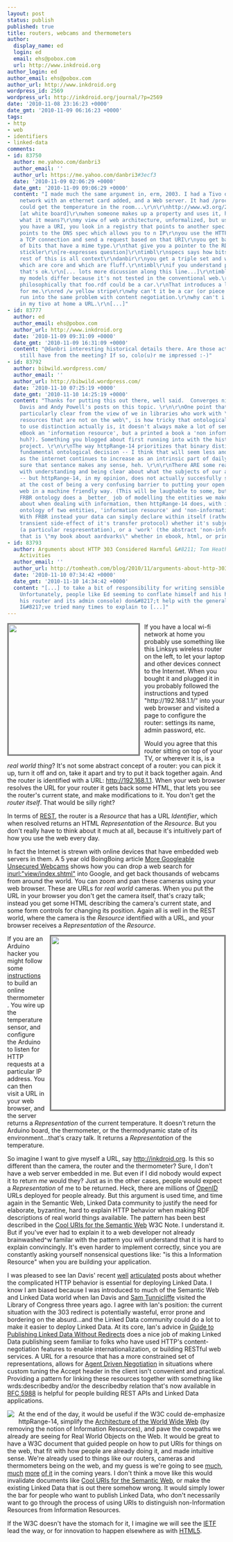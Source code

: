 ```yaml
---
layout: post
status: publish
published: true
title: routers, webcams and thermometers
author:
  display_name: ed
  login: ed
  email: ehs@pobox.com
  url: http://www.inkdroid.org
author_login: ed
author_email: ehs@pobox.com
author_url: http://www.inkdroid.org
wordpress_id: 2569
wordpress_url: http://inkdroid.org/journal/?p=2569
date: '2010-11-08 23:16:23 +0000'
date_gmt: '2010-11-09 06:16:23 +0000'
tags:
- http
- web
- identifiers
- linked-data
comments:
- id: 83750
  author: me.yahoo.com/danbri3
  author_email: ''
  author_url: https://me.yahoo.com/danbri3#3ecf3
  date: '2010-11-09 02:06:29 +0000'
  date_gmt: '2010-11-09 09:06:29 +0000'
  content: "I made much the same argument in, erm, 2003. I had a Tivo on the home
    network with an ethernet card added, and a Web server. It had /proc/therm so I
    could get the temperature in the room...\r\n\r\nhttp://www.w3.org/2003/03/06-SW-Arch\r\n\r\n[...]\r\ntimbl
    [at white board]\r\nwhen someone makes up a property and uses it, how do we know
    what it means?\r\nmy view of web architecture, unformalized, but useful\r\nwhen
    you have a URI, you look in a registry that points to another spec.\r\nthat spec
    points to the DNS spec which allows you to n IP\r\nyou use the HTTP spec to open
    a TCP connection and send a request based on that URI\r\nyou get back a string
    of bits that have a mime type.\r\nthat give you a pointer to the RDF spec.\r\npatrick
    stickler\r\n[re-expresses question]\r\ntimbl\r\nspecs says how bits are arranged.
    rest of this is all context\r\ndanbir\r\nyou get a triple set and want to see
    which are core and which are fluff.\r\ntimbl\r\nif you understand part of it,
    that's ok.\r\n[... lots more dicussion along this line...]\r\ntimbl\r\nRoy and
    my models differ because it's not tested in the conventional web.\r\nRoy maintains
    philosophically that foo.rdf could be a car.\r\nThat introduces a lot of inconsistancy
    for me.\r\nred /w yellow stripe\r\nwhy can't it be a car (or piece of hardware)\r\nlynn\r\ndanbri\r\nyou
    run into the same problem with content negotiation.\r\nwhy can't i give the thermometer
    in my tivo at home a URL.\r\n[...]"
- id: 83777
  author: ed
  author_email: ehs@pobox.com
  author_url: http://www.inkdroid.org
  date: '2010-11-09 09:31:09 +0000'
  date_gmt: '2010-11-09 16:31:09 +0000'
  content: "@danbri interesting historical details there. Are those actual notes you
    still have from the meeting? If so, colo(u)r me impressed :-)"
- id: 83792
  author: bibwild.wordpress.com/
  author_email: ''
  author_url: http://bibwild.wordpress.com/
  date: '2010-11-10 07:25:19 +0000'
  date_gmt: '2010-11-10 14:25:19 +0000'
  content: "Thanks for putting this out there, well said.  Converges nicely with Ian
    Davis and Andy Powell's posts on this topic. \r\n\r\nOne point that I think is
    particularly clear from the view of we in libraries who work with \"information
    resources that are not on the web\", is how tricky that ontological/epistemological/metaphysical/whatever-fancy-word-you-want
    to use distinction actually is, it doesn't always make a lot of sense.  (Is an
    eBook an 'information resource', but a printed a book a 'non information resource'
    huh?). Something you blogged about first running into with the historical newspapers
    project. \r\n\r\nThe way httpRange-14 prioritizes that binary distinction as THE
    fundamental ontological decision -- I think that will seem less and less useful
    as the internet continues to increase as an intrinsic part of daily life.  Not
    sure that sentance makes any sense, heh. \r\n\r\nThere ARE some real problems
    with understanding and being clear about what the subjects of our assertions are
    -- but httpRange-14, in my opinion, does not actually succesfully solve them,
    at the cost of being a very confusing barrier to putting your open data on the
    web in a machine friendly way. (This will be laughable to some, but I think the
    FRBR ontology does a _better_ job of modelling the entities we make assertions
    about when dealing with information, then httpRange-14 does, with it's effective
    ontology of two entities, 'information resource' and 'non-information resource'.
    With FRBR instead your data can simply declare within itself (rather than as a
    transient side-effect of it's transfer protocol) whether it's subject is a 'manifestation'
    (a particular respresentation), or a 'work' (the abstract 'non-information resource'
    that is \"my book about aardvarks\" whether in ebook, html, or print form)."
- id: 83793
  author: Arguments about HTTP 303 Considered Harmful &#8211; Tom Heath&#8217;s Displacement
    Activities
  author_email: ''
  author_url: http://tomheath.com/blog/2010/11/arguments-about-http-303-considered-harmful/
  date: '2010-11-10 07:34:42 +0000'
  date_gmt: '2010-11-10 14:34:42 +0000'
  content: "[...] to take a bit of responsibility for writing sensible RDF statements.
    Unfortunately, people like Ed seeming to conflate himself and his homepage (and
    his router and its admin console) don&#8217;t help with the general level of understanding.
    I&#8217;ve tried many times to explain to [...]"
---
```


<p><a href="http://en.wikipedia.org/wiki/Router"><img src="http://inkdroid.org/images/linksys-router.jpg" style="width: 300px; margin-right: 10px; margin-bottom: 5px; float: left; border: medium solid grey;" /></a> If you have a local wi-fi network at home you probably use something like this Linksys wireless router on the left, to let your laptop and other devices connect to the Internet. When you bought it and plugged it in you probably followed the instructions and typed "http://192.168.1.1/" into your web browser and visited a page to configure the router: settings its name, admin password, etc.</p>
<p>Would you agree that this router sitting on top of your TV, or wherever it is, is a <em>real world thing</em>? It's not some abstract concept of a router: you can pick it up, turn it off and on, take it apart and try to put it back together again. And the router is identified with a URL: <a href="http://192.68.1.1.">http://192.168.1.1</a>. When your web browser resolves the URL for your router it gets back some HTML, that lets you see the router's current state, and make modifications to it. You don't get the <em>router itself</em>. That would be silly right?</p>
<p>In terms of <a href="http://en.wikipedia.org/wiki/Representational_State_Transfer">REST</a>, the router is a <em>Resource</em> that has a URL <em>Identifier</em>, which when resolved returns an HTML <em>Representation</em> of the <em>Resource</em>. But you don't really have to think about it much at all, because it's intuitively part of how you use the web every day.</p>
<p>In fact the Internet is strewn with online devices that have embedded web servers in them. A 5 year old BoingBoing article <a href="http://www.boingboing.net/2005/01/05/more_googleable_unse.html">More Googleable Unsecured Webcams</a> shows how you can drop a web search for <a href="http://www.google.com/search?sourceid=chrome&ie=UTF-8&q=inurl:%22view/index.shtml%22#q=inurl:%22view/index.shtml%22">inurl:"view/index.shtml"</a> into Google, and get back thousands of webcams from around the world. You can zoom and pan these cameras using your web browser. These are URLs for <em>real world</em> cameras. When you put the URL in your browser you don't get the camera itself, that's crazy talk; instead you get some HTML describing the camera's current state, and some form controls for changing its position. Again all is well in the REST world, where the camera is the <em>Resource</em> identified with a URL, and your browser receives a <em>Representation</em> of the <em>Resource</em>.</p>
<p><a href="http://en.wikipedia.org/wiki/File:Arduino_Duemilanove_2009b.jpg"><img src="http://inkdroid.org/images/arduino.jpg" style="margin-left: 10px; margin-bottom: 5px; float: right; width: 400px; border: medium solid grey;" /></a></p>
<p>If you are an Arduino hacker you might follow some <a href="http://www.practicalarduino.com/projects/online-thermometer">instructions</a> to build an online thermometer. You wire up the temperature sensor, and configure the Arduino to listen for HTTP requests at a particular IP address. You can then visit a URL in your web browser, and the server returns a <em>Representation</em> of the current temperature. It doesn't return the Arduino board, the thermometer, or the thermodynamic state of its environment...that's crazy talk. It returns a <em>Representation</em> of the temperature.</p>
<p>So imagine I want to give myself a URL, say <a href="http://inkdroid.org">http://inkdroid.org</a>. Is this so different than the camera, the router and the thermometer? Sure, I don't have a web server embedded in me. But even if I did nobody would expect it to return <em>me</em> would they? Just as in the other cases, people would expect a <em>Representation</em> of me to be returned. Heck, there are millions of <a href="http://en.wikipedia.org/wiki/OpenID">OpenID</a> URLs deployed for people already. But this argument is used time, and time again in the Semantic Web, Linked Data community to justify the need for elaborate, byzantine, hard to explain HTTP behavior when making RDF descriptions of real world things available. The pattern has been best described in the <a href="http://www.w3.org/TR/cooluris/">Cool URIs for the Semantic Web</a> W3C Note. I understand it. But if you've ever had to explain it to a web developer not already brainwashed^w familar with the pattern you will understand that it is hard to explain convincingly. It's even harder to implement correctly, since you are constantly asking yourself nonsensical questions like: "is this a Information Resource" when you are building your application.</p>
<p>I was pleased to see Ian Davis' recent <a href="http://iand.posterous.com/is-303-really-necessary">well</a> <a href="http://iand.posterous.com/a-guide-to-publishing-linked-data-without-red">articulated</a> posts about whether the complicated HTTP behavior is essential for deploying Linked Data. I know I am biased because I was introduced to much of the Semantic Web and Linked Data world when Ian Davis and <a href="http://twitter.com/beobal">Sam Tunnicliffe</a> visited the Library of Congress three years ago. I agree with Ian's position: the current situation with the 303 redirect is potentially wasteful, error prone and bordering on the absurd...and the Linked Data community could do a lot to make it easier to deploy Linked Data. At its core, Ian's advice in <a href="http://iand.posterous.com/a-guide-to-publishing-linked-data-without-red">Guide to Publishing Linked Data Without Redirects</a> does a nice job of making Linked Data publishing seem familiar to folks who have used HTTP's content-negotiation features to enable internationalization, or building RESTful web services. A URL for a resource that has a more constrained set of representations, allows for <a href="http://www.w3.org/Protocols/rfc2616/rfc2616-sec12.html#sec12.2">Agent Driven Negotiation</a> in situations where custom tuning the Accept header in the client isn't convenient and practical. Providing a pattern for linking these resources together with something like wrds:describedby and/or the describedby relation that's now available in <a href="http://tools.ietf.org/html/rfc5988">RFC 5988</a> is helpful for people building REST APIs and Linked Data applications.</p>
<p><a href="http://www.flickr.com/photos/psd/5159730124/in/set-72157625161668113/"><img src="http://inkdroid.org/images/psd-resource.jpg" style="float: left; margin-right: 10px; margin-bottom: 5px;"/></a></p>
<p>At the end of the day, it would be useful if the W3C could de-emphasize httpRange-14,  simplify the <a href="http://www.w3.org/TR/webarch/">Architecture of the World Wide Web</a> (by removing the notion of Information Resources), and pave the cowpaths we already are seeing for Real World Objects on the Web. It would be great to have a W3C document that guided people on how to put URIs for things on the web, that fit with how people are already doing it, and made intuitive sense. We're already used to things like our routers, cameras and thermometers being on the web, and my guess is we're going to see <a href="http://www.webofthings.com/">much</a>, <a href="http://web.archive.org/web/20101203035826/http://panelpicker.sxsw.com/ideas/view/7607?return=%2Fideas%2Findex%2F7%2Fpresenter%3AGuinard">much</a> <a href="http://www.iot2010.org/">more</a> <a href="http://web.archive.org/web/20110123182233/http://www.inf.ethz.ch:80/personal/dguinard/publications/bibtex.html?file=/home/webvs/www/htdocs/publ/papers/dguinard-giving-2010">of it</a> in the coming years. I don't think a move like this would invalidate documents like <a href="http://www.w3.org/TR/cooluris/">Cool URIs for the Semantic Web</a>, or make the existing Linked Data that is out there somehow wrong. It would simply lower the bar for people who want to publish Linked Data, who don't necessarily want to go through the process of using URIs to distinguish non-Information Resources from Information Resources.</p>
<p>If the W3C doesn't have the stomach for it, I imagine we will see the <a href="http://en.wikipedia.org/wiki/IETF">IETF</a> lead the way, or for innovation to happen elsewhere as with <a href="http://en.wikipedia.org/wiki/HTML5">HTML5</a>.</p>
